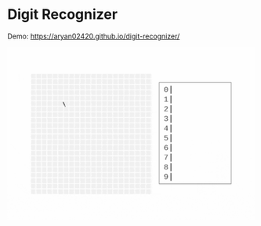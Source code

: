 # Digit Recognizer


Demo: <a href="https://aryan02420.github.io/digit-recognizer/">https://aryan02420.github.io/digit-recognizer/</a>

<p align="center">
    <a href="https://aryan02420.github.io/digit-recognizer/"><img alt="postcss-themewind demo" src="./public/preview.gif"></a>
</p>
